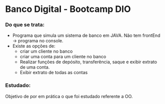 # Banco Digital - Bootcamp DIO

### Do que se trata: 
- Programa que simula um sistema de banco em JAVA. Não tem frontEnd -> programa no console.
- Existe as opções de: 
    - criar um cliente no banco
    - criar uma conta para um cliente no banco
    - Realizar funções de depósito, transferência, saque e exibir extrato de uma conta.
    - Exibir extrato de todas as contas
    
### Estudado: 
Objetivo de por em prática o que foi estudado referente a OO.
